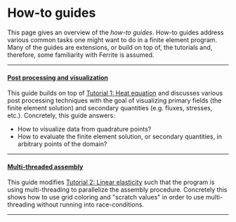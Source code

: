 # How-to guides

This page gives an overview of the *how-to guides*. How-to guides address various common
tasks one might want to do in a finite element program. Many of the guides are extensions,
or build on top of, the tutorials and, therefore, some familiarity with Ferrite is assumed.

---

#### [Post processing and visualization](postprocessing.md)

This guide builds on top of [Tutorial 1: Heat equation](../tutorials/heat_equation.md) and
discusses various post processing techniques with the goal of visualizing primary fields
(the finite element solution) and secondary quantities (e.g. fluxes, stresses, etc.).
Concretely, this guide answers:
 - How to visualize data from quadrature points?
 - How to evaluate the finite element solution, or secondary quantities, in arbitrary points
   of the domain?

---

#### [Multi-threaded assembly](threaded_assembly.md)

This guide modifies [Tutorial 2: Linear elasticity](../tutorials/linear_elasticity.md) such
that the program is using multi-threading to parallelize the assembly procedure. Concretely
this shows how to use grid coloring and "scratch values" in order to use multi-threading
without running into race-conditions.

---
